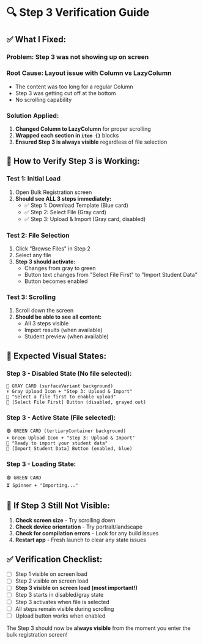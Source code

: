 # 🔍 Step 3 Verification Guide

## ✅ **What I Fixed:**

### **Problem:** Step 3 was not showing up on screen

### **Root Cause:** Layout issue with Column vs LazyColumn
- The content was too long for a regular Column
- Step 3 was getting cut off at the bottom
- No scrolling capability

### **Solution Applied:**
1. **Changed Column to LazyColumn** for proper scrolling
2. **Wrapped each section in `item {}`** blocks
3. **Ensured Step 3 is always visible** regardless of file selection

## 📱 **How to Verify Step 3 is Working:**

### **Test 1: Initial Load**
1. Open Bulk Registration screen
2. **Should see ALL 3 steps immediately:**
   - ✅ Step 1: Download Template (Blue card)
   - ✅ Step 2: Select File (Gray card)  
   - ✅ Step 3: Upload & Import (Gray card, disabled)

### **Test 2: File Selection**
1. Click "Browse Files" in Step 2
2. Select any file
3. **Step 3 should activate:**
   - Changes from gray to green
   - Button text changes from "Select File First" to "Import Student Data"
   - Button becomes enabled

### **Test 3: Scrolling**
1. Scroll down the screen
2. **Should be able to see all content:**
   - All 3 steps visible
   - Import results (when available)
   - Student preview (when available)

## 🎯 **Expected Visual States:**

### **Step 3 - Disabled State (No file selected):**
```
🔘 GRAY CARD (surfaceVariant background)
⬆️ Gray Upload Icon + "Step 3: Upload & Import"
💬 "Select a file first to enable upload"
🔘 [Select File First] Button (disabled, grayed out)
```

### **Step 3 - Active State (File selected):**
```
🟢 GREEN CARD (tertiaryContainer background)
⬆️ Green Upload Icon + "Step 3: Upload & Import"  
💬 "Ready to import your student data"
🔘 [Import Student Data] Button (enabled, blue)
```

### **Step 3 - Loading State:**
```
🟢 GREEN CARD
⏳ Spinner + "Importing..."
```

## 🚀 **If Step 3 Still Not Visible:**

1. **Check screen size** - Try scrolling down
2. **Check device orientation** - Try portrait/landscape
3. **Check for compilation errors** - Look for any build issues
4. **Restart app** - Fresh launch to clear any state issues

## ✅ **Verification Checklist:**

- [ ] Step 1 visible on screen load
- [ ] Step 2 visible on screen load  
- [ ] **Step 3 visible on screen load (most important!)**
- [ ] Step 3 starts in disabled/gray state
- [ ] Step 3 activates when file is selected
- [ ] All steps remain visible during scrolling
- [ ] Upload button works when enabled

The Step 3 should now be **always visible** from the moment you enter the bulk registration screen!

